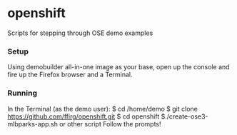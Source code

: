 # openshift
Scripts for stepping through OSE demo examples

### Setup
Using demobuilder all-in-one image as your base, open up the console and fire up the Firefox browser and a Terminal.

### Running
In the Terminal (as the demo user):
$ cd /home/demo
$ git clone https://github.com/ffirg/openshift.git
$ cd openshift
$./create-ose3-mlbparks-app.sh or other script
Follow the prompts!
